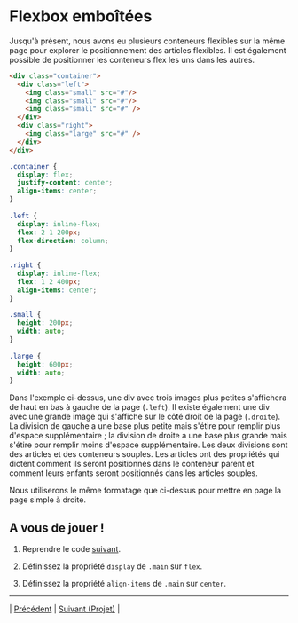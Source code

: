 # Flexbox emboîtées

Jusqu'à présent, nous avons eu plusieurs conteneurs flexibles sur la même page pour explorer le positionnement des articles flexibles. Il est également possible de positionner les conteneurs flex les uns dans les autres.

```html
<div class="container">
  <div class="left">
    <img class="small" src="#"/>
    <img class="small" src="#"/>
    <img class="small" src="#" />
  </div>
  <div class="right">
    <img class="large" src="#" />
  </div>
</div>
```

```css
.container {
  display: flex;
  justify-content: center;
  align-items: center;
}
 
.left {
  display: inline-flex;
  flex: 2 1 200px;
  flex-direction: column;
}
 
.right {
  display: inline-flex;
  flex: 1 2 400px;
  align-items: center;
}
 
.small {
  height: 200px;
  width: auto;
}
 
.large {
  height: 600px;
  width: auto;
}
```

Dans l'exemple ci-dessus, une div avec trois images plus petites s'affichera de haut en bas à gauche de la page (`.left`). Il existe également une div avec une grande image qui s'affiche sur le côté droit de la page (`.droite`). La division de gauche a une base plus petite mais s'étire pour remplir plus d'espace supplémentaire ; la division de droite a une base plus grande mais s'étire pour remplir moins d'espace supplémentaire. Les deux divisions sont des articles et des conteneurs souples. Les articles ont des propriétés qui dictent comment ils seront positionnés dans le conteneur parent et comment leurs enfants seront positionnés dans les articles souples.

Nous utiliserons le même formatage que ci-dessus pour mettre en page la page simple à droite.

## A vous de jouer !

1. Reprendre le code  [suivant](./versions-exercices/v0-13-14/).

2. Définissez la propriété `display` de `.main` sur `flex`.

3. Définissez la propriété `align-items` de `.main` sur `center`.

___
| [Précédent](./13-flex-flow.md)       | [Suivant (Projet)](./liste-taches/explications.md)    |
